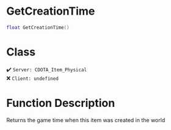 # GetCreationTime
```lua
float GetCreationTime()
```
# Class
✔️ `Server: CDOTA_Item_Physical`  
❌ `Client: undefined`  

# Function Description
Returns the game time when this item was created in the world
